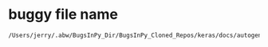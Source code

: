 # buggy file name

```text
/Users/jerry/.abw/BugsInPy_Dir/BugsInPy_Cloned_Repos/keras/docs/autogen.py
```
